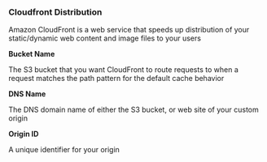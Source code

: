### Cloudfront Distribution

Amazon CloudFront is a web service that speeds up distribution of your static/dynamic web content and image files to your users

**Bucket Name**

The S3 bucket that you want CloudFront to route requests to when a request matches the path pattern for the default cache behavior

**DNS Name**

The DNS domain name of either the S3 bucket, or web site of your custom origin

**Origin ID**

A unique identifier for your origin